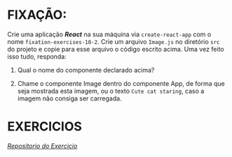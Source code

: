 # FIXAÇÃO:

Crie uma aplicação **_React_** na sua máquina via `create-react-app` com o nome `fixation-exercises-10-2`. Crie um arquivo `Image.js` no diretório `src` do projeto e copie para esse arquivo o código escrito acima. Uma vez feito isso tudo, responda:

1. Qual o nome do componente declarado acima?

2. Chame o componente Image dentro do componente App, de forma que seja mostrada esta imagem, ou o texto `Cute cat staring`, caso a imagem não consiga ser carregada.

# EXERCICIOS

_[Repositorio do Exercicio](https://github.com/tryber/sd-024-b-exercise-pokedex/pull/47)_